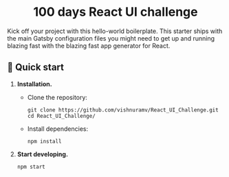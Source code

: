 <h1 align="center">
  100 days React UI challenge
</h1>

Kick off your project with this hello-world boilerplate. This starter ships with the main Gatsby configuration files you might need to get up and running blazing fast with the blazing fast app generator for React.


## 🚀 Quick start

1.  **Installation.**

    - Clone the repository:

      ```shell
      git clone https://github.com/vishnuramv/React_UI_Challenge.git
      cd React_UI_Challenge/
      ```
      
    - Install dependencies:

      ```npm
      npm install
      ```

1.  **Start developing.**

    ```shell
    npm start
    ```
